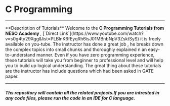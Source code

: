 # C Programming
<hr>
**Description of Tutorials**
Welcome to the <b> C Programming Tutorials from NESO Academy </b>, [`Direct Link`](https://www.youtube.com/watch?v=s0g4ty29Xgg&list=PLBlnK6fEyqRh6isJ01MBnbNpV3ZsktSyS) it is freely available on you-tube. The instructor has done a great job , he breaks down the complex topics into small chunks and thoroughly explained n an easy-to-understand manner. 
 Even if you have zero programming experience, these tutorials will take you from beginner to professional level and will help you to build up logical understanding. The great thing about these tutorials are the instructor has include questions which had been asked in GATE paper.

**************************************************************

##### Ths repository will contain all the related projects.If you are intrested in any code files, please run the code in an IDE for C language.
